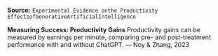 **Source:** `Experimental Evidence onthe Productivity EffectsofGenerativeArtificialIntelligence`

**Measuring Success: Productivity Gains**
Productivity gains can be measured by earnings per minute, comparing pre- and post-treatment performance with and without ChatGPT. — Noy & Zhang, 2023
